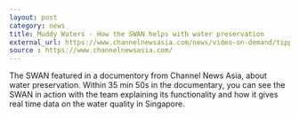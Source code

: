 ```yaml
---
layout: post
category: news
title: Muddy Waters - How the SWAN helps with water preservation
external_url: https://www.channelnewsasia.com/news/video-on-demand/tipping-point/muddy-waters-11381352
source : https://www.channelnewsasia.com/
---
```


The SWAN featured in a documentory from Channel News Asia, about water preservation.
Within 35 min 50s in the documentary, you can see the SWAN in action with the team explaining its functionality and how it gives real time data on the water quality in Singapore. 

